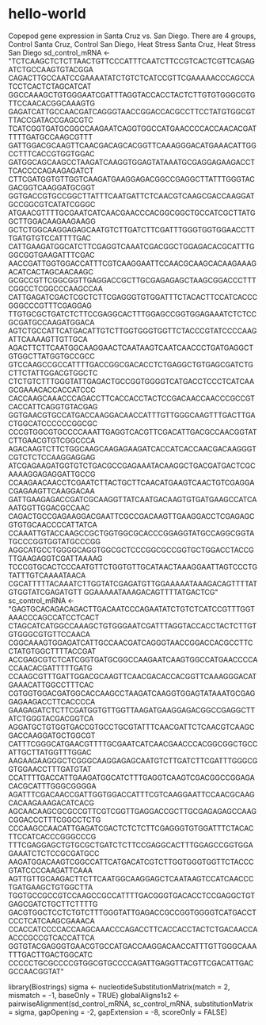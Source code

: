 # hello-world
Copepod gene expression in Santa Cruz vs. San Diego. 
There are 4 groups, Control Santa Cruz, Control San Diego, Heat Stress Santa Cruz, Heat Stress San Diego
sd_control_mRNA <- "TCTCAAGCTCTCTTAACTGTTCCCATTTCAATCTTCCGTCACTCGTTCAGAGATCTGCCAAGTGTACGGA
CAGACTTGCCAATCCGAAAATATCTGTCTCATCCGTTCGAAAAACCCAGCCATCCTCACTCTAGCATCAT
GGCCAAAGCTGTGGGAATCGATTTAGGTACCACCTACTCTTGTGTGGGCGTGTTCCAACACGGCAAAGTG
GAGATCATTGCCAACGATCAGGGTAACCGGACCACGCCTTCCTATGTGGCGTTTACCGATACCGAGCGTC
TCATCGGTGATGCGGCCAAGAATCAGGTGGCCATGAACCCCACCAACACGATTTTTGATGCCAAGCGTTT
GATTGGACGCAAGTTCAACGACAGCACGGTTCAAAGGGACATGAAACATTGGCCTTTCACCGTGGTGGAC
GATGGCAGCAAGCCTAAGATCAAGGTGGAGTATAAATGCGAGGAGAAGACCTTCACCCCAGAAGAGATCT
CTTCGATGGTGTTGGTCAAGATGAAGGAGACGGCCGAGGCTTATTTGGGTACGACGGTCAAGGATGCGGT
GGTGACCGTGCCGGCTTATTTCAATGATTCTCAACGTCAAGCGACCAAGGATGCCGGCGTCATATCGGGC
ATGAACGTTTTGCGAATCATCAACGAACCCACGGCGGCTGCCATCGCTTATGGCTTGGACAAGAAGAAGG
GCTCTGGCAAGGAGAGCAATGTCTTGATCTTCGATTTGGGTGGTGGAACCTTTGATGTGTCCATTTTGAC
CATTGAAGATGGCATCTTCGAGGTCAAATCGACGGCTGGAGACACGCATTTGGGCGGTGAAGATTTCGAC
AACCGATTGGTGGACCATTTCGTCAAGGAATTCCAACGCAAGCACAAGAAAGACATCACTAGCAACAAGC
GCGCCGTTCGGCGGTTGAGGACCGCTTGCGAGAGAGCTAAGCGGACCCTTTCGGCCTCGGCCCAAGCCAA
CATTGAGATCGACTCGCTCTTCGAGGGTGTGGATTTCTACACTTCCATCACCCGGGCCCGTTTCGAGGAG
TTGTGCGCTGATCTCTTCCGAGGCACTTTGGAGCCGGTGGAGAAATCTCTCCGCGATGCCAAGATGGACA
AGTCTGCCATTCATGACATTGTCTTGGTGGGTGGTTCTACCCGTATCCCCAAGATTCAAAAGTTGTTGCA
AGACTTCTTCAATGGCAAGGAACTCAATAAGTCAATCAACCCTGATGAGGCTGTGGCTTATGGTGCCGCC
GTCCAAGCCGCCATTTTGACCGGCGACACCTCTGAGGCTGTGAGCGATCTGCTTCTATTGGACGTGGCTC
CTCTGTCTTTGGGTATTGAGACTGCCGGTGGGGTCATGACCTCCCTCATCAAGCGAAACACCACCATCCC
CACCAAGCAAACCCAGACCTTCACCACCTACTCCGACAACCAACCCGCCGTCACCATTCAGGTGTACGAG
GGTGAACGTGCCATGACCAAGGACAACCATTTGTTGGGCAAGTTTGACTTGACTGGCATCCCCCCGGCGC
CCCGTGGCGTGCCCCAAATTGAGGTCACGTTCGACATTGACGCCAACGGTATCTTGAACGTGTCGGCCCA
AGACAAGTCTTCTGGCAAGCAAGAGAAGATCACCATCACCAACGACAAGGGTCGTCTCTCCAAGGAGGAG
ATCGAGAAGATGGTGTCTGACGCCGAGAAATACAAGGCTGACGATGACTCGCAAAAGGAGAGGATTGCCG
CCAAGAACAACCTCGAATCTTACTGCTTCAACATGAAGTCAACTGTCGAGGACGAGAAGTTCAAGGACAA
GATTGAAGAGACCGATCGCAAGGTTATCAATGACAAGTGTGATGAAGCCATCAAATGGTTGGACGCCAAC
CAGACTGCCGAGAAGGACGAATTCGCCGACAAGTTGAAGGACCTCGAGAGCGTGTGCAACCCCATTATCA
CCAAATTGTACCAAGCCGCTGGTGGCGCACCCGGAGGTATGCCAGGCGGTATGCCCGGTGGTATGCCCGG
AGGCATGCCTGGGGCAGGTGGCGCTCCCGGCGCCGGTGCTGGACCTACCGTTGAAGAGGTCGATTAAAAG
TCCCGTGCACTCCCAATGTTCTGGTGTTGCATAACTAAAGGAATTAGTCCCTGTATTTGTCAAAATAACA
CGCATTTTTACAAATCTTGGTATCGAGATGTTGGAAAAATAAAGACAGTTTTATGTGGTATCGAGATGTT
GGAAAAATAAAGACAGTTTTATGACTCG"
sc_control_mRNA <- "GAGTGCACAGACAGACTTGACAATCCCAGAATATCTGTCTCATCCGTTTGGTAAACCCAGCCATCCTCACT
CTAGCATCATGGCCAAAGCTGTGGGAATCGATTTAGGTACCACCTACTCTTGTGTGGGCGTGTTCCAACA
CGGCAAAGTGGAGATCATTGCCAACGATCAGGGTAACCGGACCACGCCTTCCTATGTGGCTTTTACCGAT
ACCGAGCGTCTCATCGGTGATGCGGCCAAGAATCAAGTGGCCATGAACCCCACCAACACGATTTTTGATG
CCAAGCGTTTGATTGGACGCAAGTTCAACGACACCACGGTTCAAAGGGACATGAAACATTGGCCTTTCAC
CGTGGTGGACGATGGCACCAAGCCTAAGATCAAGGTGGAGTATAAATGCGAGGAGAAGACCTTCACCCCA
GAAGAGATCTCTTCGATGGTGTTGGTTAAGATGAAGGAGACGGCCGAGGCTTATCTGGGTACGACGGTCA
AGGATGCTGTGGTGACCGTGCCTGCGTATTTCAACGATTCTCAACGTCAAGCGACCAAGGATGCTGGCGT
CATTTCGGGCATGAACGTTTTGCGAATCATCAACGAACCCACGGCGGCTGCCATTGCTTATGGTTTGGAC
AAGAAGAAGGGCTCGGGCAAGGAGAGCAATGTCTTGATCTTCGATTTGGGCGGTGGAACCTTTGATGTAT
CCATTTTGACCATTGAAGATGGCATCTTTGAGGTCAAGTCGACGGCCGGAGACACGCATTTGGGCGGGGA
AGATTTCGACAACCGATTGGTGGACCATTTCGTCAAGGAATTCCAACGCAAGCACAAGAAAGACATCACG
AGCAACAAGCGCGCCGTTCGTCGGTTGAGGACCGCTTGCGAGAGAGCCAAGCGGACCCTTTCGGCCTCTG
CCCAAGCCAACATTGAGATCGACTCTCTCTTCGAGGGTGTGGATTTCTACACTTCCATCACCCGGGCCCG
TTTCGAGGAGCTGTGCGCTGATCTCTTCCGAGGCACTTTGGAGCCGGTGGAGAAATCTCTCCGCGATGCC
AAGATGGACAAGTCGGCCATTCATGACATCGTCTTGGTGGGTGGTTCTACCCGTATCCCCAAGATTCAAA
AGTTGTTGCAAGACTTCTTCAATGGCAAGGAGCTCAATAAGTCCATCAACCCTGATGAAGCTGTGGCTTA
TGGTGCCGCCGTCCAAGCCGCCATTTTGACGGGTGACACCTCCGAGGCTGTGAGCGATCTGCTTCTTTTG
GACGTGGCTCCTCTGTCTTTGGGTATTGAGACCGCCGGTGGGGTCATGACCTCCCTCATCAAGCGAAACA
CCACCATCCCCACCAAGCAAACCCAGACCTTCACCACCTACTCTGACAACCAACCCGCCGTCACCATTCA
GGTGTACGAGGGTGAACGTGCCATGACCAAGGACAACCATTTGTTGGGCAAATTTGACTTGACTGGCATC
CCCCCTGCGCCCCGTGGCGTGCCCCAGATTGAGGTTACGTTCGACATTGACGCCAACGGTAT"

library(Biostrings)
 sigma <- nucleotideSubstitutionMatrix(match = 2, mismatch = -1, baseOnly = TRUE)
globalAligns1s2 <- pairwiseAlignment(sd_control_mRNA, sc_control_mRNA, substitutionMatrix = sigma, gapOpening = -2,
gapExtension = -8, scoreOnly = FALSE)


